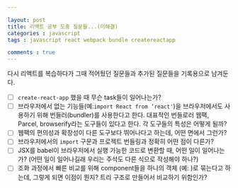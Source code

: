 ```yaml
---

layout: post
title: 리액트 공부 도중 질문들...(미해결)
categories : javascript
tags : javascript react webpack bundle createreactapp

comments : true
---
```


다시 리액트를 복습하다가 그때 적어뒀던 질문들과 추가된 질문들을 기록용으로 남겨둔다.

- [ ] `create-react-app` 했을 때 무슨 task들이 일어나는가?
- [ ] 브라우저에서 없는 기능들(예:`import React from ‘react'`)을 브라우저에서도 사용하기 위해 번들러(bundler)를 사용한다고 한다. 대표적인 번들로러 웹팩, Parcel, browserify라는 도구들이 있다고 한다. 각 도구들의 특성은 어떻게 될까?
- [ ] 웹팩의 편의성과 확장성이 다른 도구보다 뛰어나다고 하는데, 어떤 면에서 그런가?
- [ ] 브라우저에서의 `import` 구문과 프로젝트 번들링과 정확히 어떤 점이 다른가?
- [ ] JSX를 babel이 브라우저에서 실행 가능한 코드로 변환할 때, 어떤 일이 일어나는가? (어떤 일이 일어나길래 우리는 주석도 다른 식으로 작성해야 하나?)
- [ ] 조화 과정에서 빠른 비교를 위해 component들을 하나의 객체 (예: <Fragment>)로 묶는다고 하는데, 그렇게 되면 이점이 뭔지? 트리 구조로 만들어서 비교하기 위함인가?
